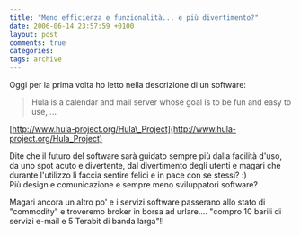 ```yaml
---
title: "Meno efficienza e funzionalità... e più divertimento?"
date: 2006-06-14 23:57:59 +0100
layout: post
comments: true
categories:
tags: archive
---
```


Oggi per la prima volta ho letto nella descrizione di un software:

> Hula is a calendar and mail server whose goal is to be fun and easy to use, ...

[http://www.hula-project.org/Hula\_Project](http://www.hula-project.org/Hula_Project)

<!--more-->
Dite che il futuro del software sarà guidato sempre più dalla facilità d'uso, da uno spot acuto e divertente, dal divertimento degli utenti e magari che durante l'utilizzo li faccia sentire felici e in pace con se stessi? :)  
Più design e comunicazione e sempre meno sviluppatori software?

Magari ancora un altro po' e i servizi software passerano allo stato di "commodity" e troveremo broker in borsa ad urlare.... "compro 10 barili di servizi e-mail e 5 Terabit di banda larga"!!
